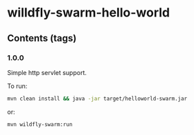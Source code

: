 # willdfly-swarm-hello-world

## Contents (tags)

### 1.0.0
Simple http servlet support. 

To run:

````.sh
mvn clean install && java -jar target/helloworld-swarm.jar 
````

or:
````.sh
mvn wildfly-swarm:run
````
